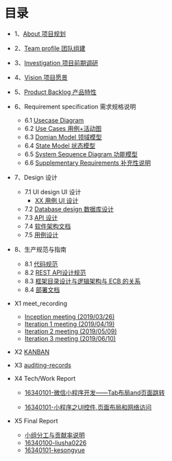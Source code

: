# 目录

- 1、[About 项目规划](01-about.md)

- 2、[Team profile 团队组建](02-Team-profile.md)

- 3、[Investigation 项目前期调研](03-Investigation.md)

- 4、[Vision 项目愿景](04-Vision.md)

- 5、[Product Backlog 产品特性](05-Product-Backlog.md)

- 6、Requirement specification 需求规格说明
  - 6.1 [Usecase Diagram](https://github.com/rookies-sysu/Dashboard/blob/gh-pages/06-01-usecase-diagram)
  - 6.2 [Use Cases 用例+活动图](https://github.com/rookies-sysu/Dashboard/blob/gh-pages/06-02-use-cases)
  - 6.3 [Domian Model 领域模型](https://github.com/rookies-sysu/Dashboard/blob/gh-pages/06-03-domain-model)
  - 6.4 [State Model 状态模型](https://github.com/rookies-sysu/Dashboard/blob/gh-pages/06-04-state-model)
  - 6.5 [System Sequence Diagram 功能模型](https://github.com/rookies-sysu/Dashboard/blob/gh-pages/06-05-system-sequence-diagram)
  - 6.6 [Supplementary Requirements 补充性说明](https://github.com/rookies-sysu/Dashboard/blob/gh-pages/06-06-supplementary-requirements)

- 7、Design 设计
  - 7.1 UI design UI 设计
    - [XX 用例 UI 设计](https://github.com/rookies-sysu/Dashboard/blob/gh-pages/07-01-01-XX-ui-design)
  - 7.2 [Database design 数据库设计](07-02-database-design.md)
  - 7.3 [API 设计](https://github.com/rookies-sysu/Dashboard/blob/gh-pages/07-03-API)
  - 7.4 [软件架构文档](https://github.com/rookies-sysu/Dashboard/blob/gh-pages/07-04-software-architecture-document)
  - 7.5 [用例设计](https://github.com/rookies-sysu/Dashboard/blob/gh-pages/07-05-usecase-design)

- 8、生产规范与指南
  - 8.1 [代码规范](08-01-coding-standard.md)
  - 8.2 [REST API设计规范](08-02-RESTful-api-design-standard.md)
  - 8.3 [框架目录设计与逻辑架构与 ECB 的关系](https://github.com/rookies-sysu/Dashboard/blob/gh-pages/08-03-relationship-between-ECB-framework-directory-design-logic-archit)
  - 8.4 [部署文档](08-04-deployment-doc.md)

- X1 meet_recording
  - [Inception meeting (2019/03/26)](X1-inception-meeting.md)
  - [Iteration 1 meeting (2019/04/19)](X1-iteration1-meeting.md)
  - [Iteration 2 meeting (2019/05/09)](X1-iteration2-meeting.md)
  - [Iteration 3 meeting (2019/06/10)](X1-iteration3-meeting.md)

- X2 [KANBAN](X2-KANBAN.md)

- X3 [auditing-records](X3-auditing-records.md)

- X4 Tech/Work Report

  + [16340101-微信小程序开发——Tab布局and页面跳转](https://blog.csdn.net/ke1950523491/article/category/8902342)

  + [16340101-小程序之UI控件,页面布局和网络访问](https://blog.csdn.net/ke1950523491/article/details/94359538)

- X5 Final Report

  + [小组分工与贡献率说明](X4-group-report.md)

  - [16340100-liusha0226](X4-16340100-Final-Report.md)
  - [16340101-kesongyue](X4-16340101-kesongyue.md)

